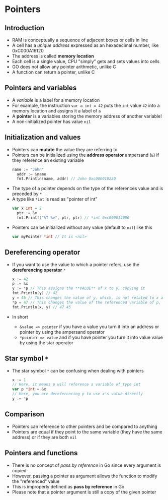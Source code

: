 # Pointers

## Introduction
- RAM is conceptually a sequence of adjacent boxes or cells in line
- A cell has a *unique address* expressed as an hexadecimal number, like 0xC000A16120
- The address is called **memory location**
- Each cell is a single value, CPU "simply" gets and sets values into cells
- GO does not allow any pointer arithmetic, unlike C
- A function can return a pointer, unlike C

## Pointers and variables
- A *variable* is a label for a memory location
- For example, the instruction `var a int = 42` puts the `int` value `42` into a memory location and assigns it a label of `a`
- A **pointer** is a variables storing the memory address of another variable!
- A non-initialized pointer has value `nil`

## Initialization and values
- Pointers can **mutate** the value they are referring to
- Pointers can be initialized using the **address operator** ampersand (`&`) if they reference an existing variable
  ```go
  name := "John"
	addr := &name
	fmt.Println(name, addr) // John 0xc000010230
  ```
- The type of a pointer depends on the type of the references value and is preceded by `*`
- A type like `*int` is read as "pointer of int"
  ```go
  var x int = 2
	ptr := &x
	fmt.Printf("%T %v", ptr, ptr) // *int 0xc000014080
  ```
- Pointers can be initialized without any value (default to `nil`) like this
  ```go
  var myPointer *int // It is <nil>
  ```

## Dereferencing operator
- If you want to use the value to which a pointer refers, use the **dereferencing operator** `*`
  ```go
  x := 42
  p := &x
  y := *p // This assigns the **VALUE** of x to y, copying it
  fmt.Println(y) // 42
  y = 45 // This changes the value of y, which, is not related to x anymore
  *p = 47 // This changes the value of the referenced variable of p, which is x
  fmt.Println(x, y) // 47 45
  ```

- In short
  - `&value => pointer` if you have a value you turn it into an address or pointer by using the ampersand operator
  - `*pointer => value` and if you have pointer you turn it into value value by using the star operator

## Star symbol `*`
- The star symbol `*` can be confusing when dealing with pointers
  ```go
  x := 1
  // Here, it means p will reference a variable of type int
  var p *int = &x
  // Here, you are dereferencing p to use x's value directly
  y := *p
  ```

## Comparison
- Pointers can reference to other pointers and be compared to anything
- Pointers are equal if they point to the same variable (they have the same address) or if they are both `nil`

## Pointers and functions
- There is no concept of *pass by reference* in Go since every argument is copied
- However, passing a pointer as argument allows the function to modify the "referenced" value
- This is improperly defined as **pass by reference** in Go
- Please note that a pointer argument is still a copy of the given pointer
